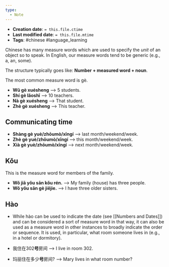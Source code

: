```yaml
---
type:
  - Note
---
```

* **Creation date**: `= this.file.ctime`
* **Last modified date**: `= this.file.mtime`
* **Tags**: #chinese #language_learning 

Chinese has many measure words which are used to specify the *unit* of an object so to speak. In English, our measure words tend to be generic (e.g., a, an, some).

The structure typically goes like: **Number + measured word + noun**.

The most common measure word is gè.

* **Wǔ gè xuésheng** --> 5 students.
* **Shí gè lǎoshī** --> 10 teachers.
* **Nà gè xuésheng** --> That student.
* **Zhè gè xuésheng** --> This teacher.

## Communicating time

* **Shàng gè yuè/zhōumò/xīngí** --> last month/weekend/week.
* **Zhè gè yuè/zhōumò/xīngí** --> this month/weekend/week.
* **Xià gè yuè/zhōumò/xīngí** --> next month/weekend/week.

## Kǒu

This is the measure word for members of the family.

* **Wǒ jiā yǒu sān kǒu rén.** --> My family (house) has three people.
* **Wǒ yǒu sān gè jiějie.** --> I have three older sisters.

## Hào

* While hào can be used to indicate the date (see [[Numbers and Dates]]) and can be considered a sort of measure word in that way, it can also be used as a measure word in other instances to broadly indicate the order or sequence. It is used, in particular, what room someone lives in (e.g., in a hotel or dormitory).
  
* 我住在302**号**房间 --> I live in room 302.
* 玛丽住在多少**号**房间? --> Mary lives in what room number?